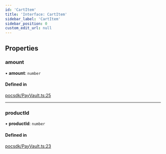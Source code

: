 ```yaml
---
id: 'CartItem'
title: 'Interface: CartItem'
sidebar_label: 'CartItem'
sidebar_position: 0
custom_edit_url: null
---
```


## Properties

### amount

• **amount**: `number`

#### Defined in

[pocsdk/PayVault.ts:25](https://github.com/Project-Krypto/ReactPayVault/blob/07992bf/src/lib/pocsdk/PayVault.ts#L25)

---

### productId

• **productId**: `number`

#### Defined in

[pocsdk/PayVault.ts:23](https://github.com/Project-Krypto/ReactPayVault/blob/07992bf/src/lib/pocsdk/PayVault.ts#L23)
